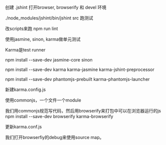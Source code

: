 创建 .jshint 
打开browser, browserify 和 devel 环境

./node_modules/jshint/bin/jshint src 跑测试

改scripts来跑 npm run lint

使用jasmine, sinon, karma做单元测试

Karma是test runner

npm install --save-dev jasmine-core sinon

npm install --save-dev karma karma-jasmine karma-jshint-preprocessor

npm install --save-dev phantomjs-prebuilt karma-phantomjs-launcher


新建karma.config.js

使用commonjs，一个文件一个module

我们用commonjs规范写代码，然后用browserify来打包中可以在浏览器运行的js
npm install --save-dev browserify karma-browserify

更新karma.conf.js

我们打开browserfiy的debug来使用source map。

